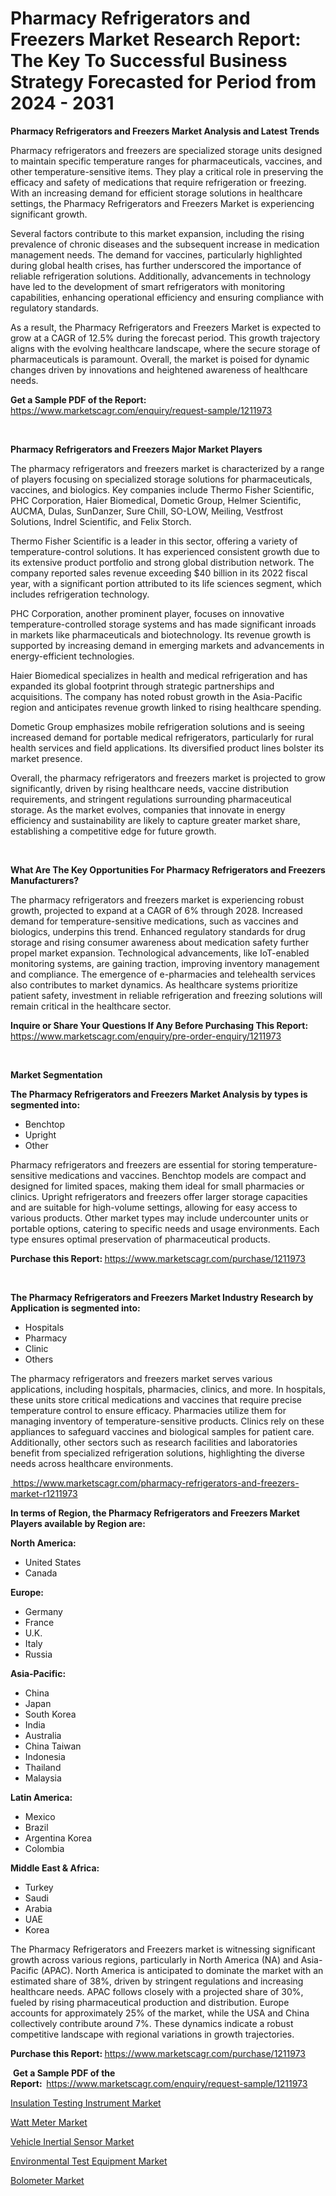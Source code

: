 <p><h1>Pharmacy Refrigerators and Freezers Market Research Report: The Key To Successful Business Strategy Forecasted for Period from 2024 - 2031</h1></p><p><strong>Pharmacy Refrigerators and Freezers Market Analysis and Latest Trends</strong></p>
<p><p>Pharmacy refrigerators and freezers are specialized storage units designed to maintain specific temperature ranges for pharmaceuticals, vaccines, and other temperature-sensitive items. They play a critical role in preserving the efficacy and safety of medications that require refrigeration or freezing. With an increasing demand for efficient storage solutions in healthcare settings, the Pharmacy Refrigerators and Freezers Market is experiencing significant growth.</p><p>Several factors contribute to this market expansion, including the rising prevalence of chronic diseases and the subsequent increase in medication management needs. The demand for vaccines, particularly highlighted during global health crises, has further underscored the importance of reliable refrigeration solutions. Additionally, advancements in technology have led to the development of smart refrigerators with monitoring capabilities, enhancing operational efficiency and ensuring compliance with regulatory standards.</p><p>As a result, the Pharmacy Refrigerators and Freezers Market is expected to grow at a CAGR of 12.5% during the forecast period. This growth trajectory aligns with the evolving healthcare landscape, where the secure storage of pharmaceuticals is paramount. Overall, the market is poised for dynamic changes driven by innovations and heightened awareness of healthcare needs.</p></p>
<p><strong>Get a Sample PDF of the Report:&nbsp;</strong> <a href="https://www.marketscagr.com/enquiry/request-sample/1211973?utm_campaign=1126&utm_medium=2&utm_source=Github&utm_content=ia&utm_term=06102024&utm_id=pharmacy-refrigerators-and-freezers">https://www.marketscagr.com/enquiry/request-sample/1211973</a></p>
<p>&nbsp;</p>
<p><strong>Pharmacy Refrigerators and Freezers Major Market Players</strong></p>
<p><p>The pharmacy refrigerators and freezers market is characterized by a range of players focusing on specialized storage solutions for pharmaceuticals, vaccines, and biologics. Key companies include Thermo Fisher Scientific, PHC Corporation, Haier Biomedical, Dometic Group, Helmer Scientific, AUCMA, Dulas, SunDanzer, Sure Chill, SO-LOW, Meiling, Vestfrost Solutions, Indrel Scientific, and Felix Storch.</p><p>Thermo Fisher Scientific is a leader in this sector, offering a variety of temperature-control solutions. It has experienced consistent growth due to its extensive product portfolio and strong global distribution network. The company reported sales revenue exceeding $40 billion in its 2022 fiscal year, with a significant portion attributed to its life sciences segment, which includes refrigeration technology.</p><p>PHC Corporation, another prominent player, focuses on innovative temperature-controlled storage systems and has made significant inroads in markets like pharmaceuticals and biotechnology. Its revenue growth is supported by increasing demand in emerging markets and advancements in energy-efficient technologies.</p><p>Haier Biomedical specializes in health and medical refrigeration and has expanded its global footprint through strategic partnerships and acquisitions. The company has noted robust growth in the Asia-Pacific region and anticipates revenue growth linked to rising healthcare spending.</p><p>Dometic Group emphasizes mobile refrigeration solutions and is seeing increased demand for portable medical refrigerators, particularly for rural health services and field applications. Its diversified product lines bolster its market presence.</p><p>Overall, the pharmacy refrigerators and freezers market is projected to grow significantly, driven by rising healthcare needs, vaccine distribution requirements, and stringent regulations surrounding pharmaceutical storage. As the market evolves, companies that innovate in energy efficiency and sustainability are likely to capture greater market share, establishing a competitive edge for future growth.</p></p>
<p>&nbsp;</p>
<p><strong>What Are The Key Opportunities For Pharmacy Refrigerators and Freezers Manufacturers?</strong></p>
<p><p>The pharmacy refrigerators and freezers market is experiencing robust growth, projected to expand at a CAGR of 6% through 2028. Increased demand for temperature-sensitive medications, such as vaccines and biologics, underpins this trend. Enhanced regulatory standards for drug storage and rising consumer awareness about medication safety further propel market expansion. Technological advancements, like IoT-enabled monitoring systems, are gaining traction, improving inventory management and compliance. The emergence of e-pharmacies and telehealth services also contributes to market dynamics. As healthcare systems prioritize patient safety, investment in reliable refrigeration and freezing solutions will remain critical in the healthcare sector.</p></p>
<p><strong>Inquire or Share Your Questions If Any Before Purchasing This Report:</strong> <a href="https://www.marketscagr.com/enquiry/pre-order-enquiry/1211973?utm_campaign=1126&utm_medium=2&utm_source=Github&utm_content=ia&utm_term=06102024&utm_id=pharmacy-refrigerators-and-freezers">https://www.marketscagr.com/enquiry/pre-order-enquiry/1211973</a></p>
<p>&nbsp;</p>
<p><strong>Market Segmentation</strong></p>
<p><strong>The Pharmacy Refrigerators and Freezers Market Analysis by types is segmented into:</strong></p>
<p><ul><li>Benchtop</li><li>Upright</li><li>Other</li></ul></p>
<p><p>Pharmacy refrigerators and freezers are essential for storing temperature-sensitive medications and vaccines. Benchtop models are compact and designed for limited spaces, making them ideal for small pharmacies or clinics. Upright refrigerators and freezers offer larger storage capacities and are suitable for high-volume settings, allowing for easy access to various products. Other market types may include undercounter units or portable options, catering to specific needs and usage environments. Each type ensures optimal preservation of pharmaceutical products.</p></p>
<p><strong>Purchase this Report:&nbsp;</strong><a href="https://www.marketscagr.com/purchase/1211973?utm_campaign=1126&utm_medium=2&utm_source=Github&utm_content=ia&utm_term=06102024&utm_id=pharmacy-refrigerators-and-freezers">https://www.marketscagr.com/purchase/1211973</a></p>
<p>&nbsp;</p>
<p><strong>The Pharmacy Refrigerators and Freezers Market Industry Research by Application is segmented into:</strong></p>
<p><ul><li>Hospitals</li><li>Pharmacy</li><li>Clinic</li><li>Others</li></ul></p>
<p><p>The pharmacy refrigerators and freezers market serves various applications, including hospitals, pharmacies, clinics, and more. In hospitals, these units store critical medications and vaccines that require precise temperature control to ensure efficacy. Pharmacies utilize them for managing inventory of temperature-sensitive products. Clinics rely on these appliances to safeguard vaccines and biological samples for patient care. Additionally, other sectors such as research facilities and laboratories benefit from specialized refrigeration solutions, highlighting the diverse needs across healthcare environments.</p></p>
<p><a href="https://www.marketscagr.com/pharmacy-refrigerators-and-freezers-market-r1211973?utm_campaign=1126&utm_medium=2&utm_source=Github&utm_content=ia&utm_term=06102024&utm_id=pharmacy-refrigerators-and-freezers">&nbsp;https://www.marketscagr.com/pharmacy-refrigerators-and-freezers-market-r1211973</a></p>
<p><strong>In terms of Region, the Pharmacy Refrigerators and Freezers Market Players available by Region are:</strong></p>
<p>
    <p> <strong> North America: </strong>
        <ul>
            <li>United States</li>
            <li>Canada</li>
        </ul>
        </p> 
    <p> <strong> Europe: </strong>
        <ul>
            <li>Germany</li>
            <li>France</li>
            <li>U.K.</li>
            <li>Italy</li>
            <li>Russia</li>
        </ul>
        </p> 
    <p> <strong> Asia-Pacific: </strong>
        <ul>
            <li>China</li>
            <li>Japan</li>
            <li>South Korea</li>
            <li>India</li>
            <li>Australia</li>
            <li>China Taiwan</li>
            <li>Indonesia</li>
            <li>Thailand</li>
            <li>Malaysia</li>
        </ul>
        </p> 
    <p> <strong> Latin America: </strong>
        <ul>
            <li>Mexico</li>
            <li>Brazil</li>
            <li>Argentina Korea</li>
            <li>Colombia</li>
        </ul>
        </p> 
    <p> <strong> Middle East & Africa: </strong>
        <ul>
            <li>Turkey</li>
            <li>Saudi</li>
            <li>Arabia</li>
            <li>UAE</li>
            <li>Korea</li>
        </ul>
    </p>
    </p>
<p><p>The Pharmacy Refrigerators and Freezers market is witnessing significant growth across various regions, particularly in North America (NA) and Asia-Pacific (APAC). North America is anticipated to dominate the market with an estimated share of 38%, driven by stringent regulations and increasing healthcare needs. APAC follows closely with a projected share of 30%, fueled by rising pharmaceutical production and distribution. Europe accounts for approximately 25% of the market, while the USA and China collectively contribute around 7%. These dynamics indicate a robust competitive landscape with regional variations in growth trajectories.</p></p>
<p><strong>Purchase this Report: </strong><a href="https://www.marketscagr.com/purchase/1211973?utm_campaign=1126&utm_medium=2&utm_source=Github&utm_content=ia&utm_term=06102024&utm_id=pharmacy-refrigerators-and-freezers">https://www.marketscagr.com/purchase/1211973</a></p>
<p>&nbsp;<strong>Get a Sample PDF of the Report:&nbsp;&nbsp;</strong><a href="https://www.marketscagr.com/enquiry/request-sample/1211973?utm_campaign=1126&utm_medium=2&utm_source=Github&utm_content=ia&utm_term=06102024&utm_id=pharmacy-refrigerators-and-freezers">https://www.marketscagr.com/enquiry/request-sample/1211973</a></p>
<p><strong></strong></p>
<p><p><a href="https://www.linkedin.com/pulse/pulse-insulation-testing-instrument-rhythms-change-market-3osae?utm_campaign=1126&utm_medium=2&utm_source=Github&utm_content=ia&utm_term=06102024&utm_id=pharmacy-refrigerators-and-freezers">Insulation Testing Instrument Market</a></p><p><a href="https://www.linkedin.com/pulse/regulatory-landscape-its-influence-global-watt-meter-market-duasf?utm_campaign=1126&utm_medium=2&utm_source=Github&utm_content=ia&utm_term=06102024&utm_id=pharmacy-refrigerators-and-freezers">Watt Meter Market</a></p><p><a href="https://issuu.com/reportprime-2/docs/vehicle-inertial-sensor-market-size_0a87124207b647?utm_campaign=1126&utm_medium=2&utm_source=Github&utm_content=ia&utm_term=06102024&utm_id=pharmacy-refrigerators-and-freezers">Vehicle Inertial Sensor Market</a></p><p><a href="https://www.linkedin.com/pulse/environmental-test-equipment-market-innovations-trends-comprehensive-5phef?utm_campaign=1126&utm_medium=2&utm_source=Github&utm_content=ia&utm_term=06102024&utm_id=pharmacy-refrigerators-and-freezers">Environmental Test Equipment Market</a></p><p><a href="https://www.linkedin.com/pulse/global-bolometer-market-analysis-key-trends-future-projections-vfd1f?utm_campaign=1126&utm_medium=2&utm_source=Github&utm_content=ia&utm_term=06102024&utm_id=pharmacy-refrigerators-and-freezers">Bolometer Market</a></p></p>